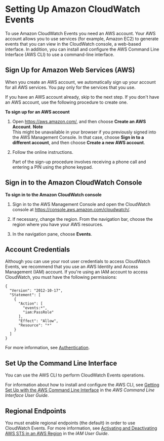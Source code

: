# Setting Up Amazon CloudWatch Events<a name="GettingSetup_cwe"></a>

To use Amazon CloudWatch Events you need an AWS account\. Your AWS account allows you to use services \(for example, Amazon EC2\) to generate events that you can view in the CloudWatch console, a web\-based interface\. In addition, you can install and configure the AWS Command Line Interface \(AWS CLI\) to use a command\-line interface\.

## Sign Up for Amazon Web Services \(AWS\)<a name="signup_cwe"></a>

When you create an AWS account, we automatically sign up your account for all AWS services\. You pay only for the services that you use\. 

If you have an AWS account already, skip to the next step\. If you don't have an AWS account, use the following procedure to create one\.

**To sign up for an AWS account**

1. Open [https://aws\.amazon\.com/](https://aws.amazon.com/), and then choose **Create an AWS Account**\.
**Note**  
This might be unavailable in your browser if you previously signed into the AWS Management Console\. In that case, choose **Sign in to a different account**, and then choose **Create a new AWS account**\.

1. Follow the online instructions\.

   Part of the sign\-up procedure involves receiving a phone call and entering a PIN using the phone keypad\.

## Sign in to the Amazon CloudWatch Console<a name="ConsoleSignIn_cwe"></a>

**To sign in to the Amazon CloudWatch console**

1. Sign in to the AWS Management Console and open the CloudWatch console at [https://console\.aws\.amazon\.com/cloudwatch/](https://console.aws.amazon.com/cloudwatch/)\.

1. If necessary, change the region\. From the navigation bar, choose the region where you have your AWS resources\.

1. In the navigation pane, choose **Events**\.

## Account Credentials<a name="manage-account-credentials"></a>

Although you can use your root user credentials to access CloudWatch Events, we recommend that you use an AWS Identity and Access Management \(IAM\) account\. If you're using an IAM account to access CloudWatch, you must have the following permissions:

```
{
  "Version": "2012-10-17",
  "Statement": [
    {
      "Action": [
        "events:*",
        "iam:PassRole"
      ],
      "Effect": "Allow",
      "Resource": "*"
    }
  ]
}
```

For more information, see [Authentication](auth-and-access-control-cwe.md#authentication-cwe)\.

## Set Up the Command Line Interface<a name="SetupCLI_cwe"></a>

You can use the AWS CLI to perform CloudWatch Events operations\.

For information about how to install and configure the AWS CLI, see [Getting Set Up with the AWS Command Line Interface](http://docs.aws.amazon.com/cli/latest/userguide/cli-chap-getting-set-up.html) in the *AWS Command Line Interface User Guide*\.

## Regional Endpoints<a name="CWE_Prerequisites"></a>

You must enable regional endpoints \(the default\) in order to use CloudWatch Events\. For more information, see [Activating and Deactivating AWS STS in an AWS Region](http://docs.aws.amazon.com/IAM/latest/UserGuide/id_credentials_temp_enable-regions.html) in the *IAM User Guide*\.